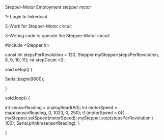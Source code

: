 Stepper-Motor
Employment stepper motor

1- Login to linkedcad

2-Work for Stepper-Motor circuit

3-Writing code to operate the Stepper-Motor circuit

#include <Stepper.h>

const int stepsPerRevolution = 120;
Stepper myStepper(stepsPerRevolution, 8, 9, 10, 11);
int stepCount =0;

  
void setup()
{
  
  Serial.begin(9600);
  
  
}

void loop()
{
  
  int sensorReading = analogRead(A0);
  int motorSpeed = map(sensorReading, 0, 1023, 0, 250);
  if (motorSpeed > 0){
    myStepper.setSpeed(motorSpeed);
    myStepper.step(stepsPerRevolution / 100);
    Serial.println(sensorReading);
  }
  
  
}
